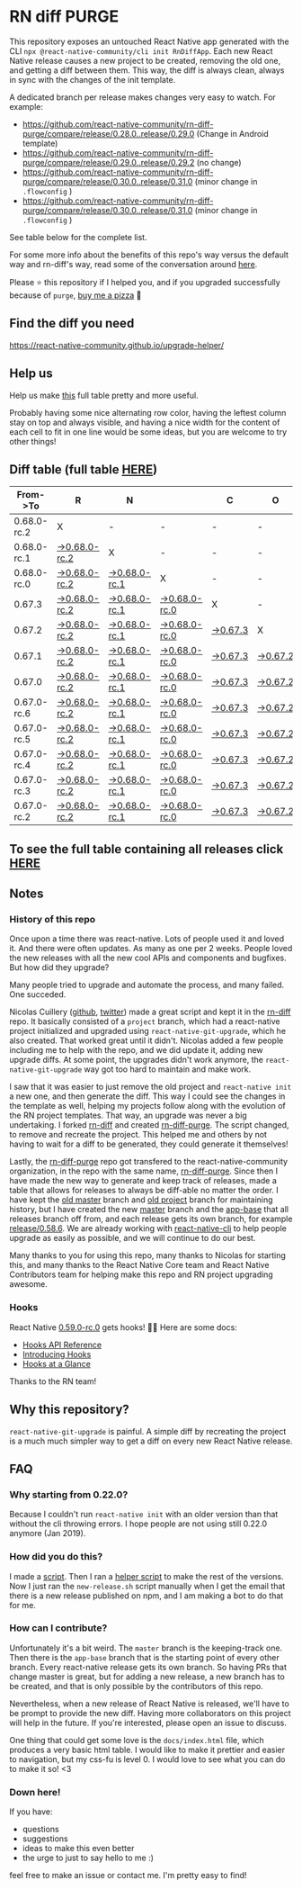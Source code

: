 # RN diff PURGE

This repository exposes an untouched React Native app generated with the CLI
`npx @react-native-community/cli init RnDiffApp`. Each new React Native release causes a new project to be created, removing the old one, and getting a diff between them. This way, the diff is always clean, always in sync with the changes of the init template.

A dedicated branch per release makes changes very easy
to watch. For example:

* https://github.com/react-native-community/rn-diff-purge/compare/release/0.28.0..release/0.29.0
(Change in Android template)
* https://github.com/react-native-community/rn-diff-purge/compare/release/0.29.0..release/0.29.2
(no change)
* https://github.com/react-native-community/rn-diff-purge/compare/release/0.30.0..release/0.31.0
(minor change in `.flowconfig` )
* https://github.com/react-native-community/rn-diff-purge/compare/release/0.30.0..release/0.31.0
(minor change in `.flowconfig` )

See table below for the complete list.

For some more info about the benefits of this repo's way versus the default way and rn-diff's way, read some of the conversation around [here](https://github.com/react-native-community/discussions-and-proposals/issues/68#issuecomment-452227478).

Please :star: this repository if I helped you, and if you upgraded successfully because of `purge`, [buy me a pizza](https://www.buymeacoffee.com/pvinis) :pizza:

## Find the diff you need
https://react-native-community.github.io/upgrade-helper/

## Help us
Help us make [this](https://react-native-community.github.io/rn-diff-purge) full table pretty and more useful.

Probably having some nice alternating row color, having the leftest column stay on top and always visible, and having a nice width for the content of each cell to fit in one line would be some ideas, but you are welcome to try other things!

## Diff table (full table [HERE](https://react-native-community.github.io/rn-diff-purge/))

| From->To    | R                                                                                                                         | N                                                                                                                         |                                                                                                                           | C                                                                                                               | O                                                                                                               | R                                                                                                               | E                                                                                                               |                                                                                                                           | T                                                                                                                         | E                                                                                                                         | A                                                                                                                         | M   |
| ----------- | ------------------------------------------------------------------------------------------------------------------------- | ------------------------------------------------------------------------------------------------------------------------- | ------------------------------------------------------------------------------------------------------------------------- | --------------------------------------------------------------------------------------------------------------- | --------------------------------------------------------------------------------------------------------------- | --------------------------------------------------------------------------------------------------------------- | --------------------------------------------------------------------------------------------------------------- | ------------------------------------------------------------------------------------------------------------------------- | ------------------------------------------------------------------------------------------------------------------------- | ------------------------------------------------------------------------------------------------------------------------- | ------------------------------------------------------------------------------------------------------------------------- | --- |
| 0.68.0-rc.2 | X                                                                                                                         | -                                                                                                                         | -                                                                                                                         | -                                                                                                               | -                                                                                                               | -                                                                                                               | -                                                                                                               | -                                                                                                                         | -                                                                                                                         | -                                                                                                                         | -                                                                                                                         | -   |
| 0.68.0-rc.1 | [->0.68.0-rc.2](https://github.com/react-native-community/rn-diff-purge/compare/release/0.68.0-rc.1..release/0.68.0-rc.2) | X                                                                                                                         | -                                                                                                                         | -                                                                                                               | -                                                                                                               | -                                                                                                               | -                                                                                                               | -                                                                                                                         | -                                                                                                                         | -                                                                                                                         | -                                                                                                                         | -   |
| 0.68.0-rc.0 | [->0.68.0-rc.2](https://github.com/react-native-community/rn-diff-purge/compare/release/0.68.0-rc.0..release/0.68.0-rc.2) | [->0.68.0-rc.1](https://github.com/react-native-community/rn-diff-purge/compare/release/0.68.0-rc.0..release/0.68.0-rc.1) | X                                                                                                                         | -                                                                                                               | -                                                                                                               | -                                                                                                               | -                                                                                                               | -                                                                                                                         | -                                                                                                                         | -                                                                                                                         | -                                                                                                                         | -   |
| 0.67.3      | [->0.68.0-rc.2](https://github.com/react-native-community/rn-diff-purge/compare/release/0.67.3..release/0.68.0-rc.2)      | [->0.68.0-rc.1](https://github.com/react-native-community/rn-diff-purge/compare/release/0.67.3..release/0.68.0-rc.1)      | [->0.68.0-rc.0](https://github.com/react-native-community/rn-diff-purge/compare/release/0.67.3..release/0.68.0-rc.0)      | X                                                                                                               | -                                                                                                               | -                                                                                                               | -                                                                                                               | -                                                                                                                         | -                                                                                                                         | -                                                                                                                         | -                                                                                                                         | -   |
| 0.67.2      | [->0.68.0-rc.2](https://github.com/react-native-community/rn-diff-purge/compare/release/0.67.2..release/0.68.0-rc.2)      | [->0.68.0-rc.1](https://github.com/react-native-community/rn-diff-purge/compare/release/0.67.2..release/0.68.0-rc.1)      | [->0.68.0-rc.0](https://github.com/react-native-community/rn-diff-purge/compare/release/0.67.2..release/0.68.0-rc.0)      | [->0.67.3](https://github.com/react-native-community/rn-diff-purge/compare/release/0.67.2..release/0.67.3)      | X                                                                                                               | -                                                                                                               | -                                                                                                               | -                                                                                                                         | -                                                                                                                         | -                                                                                                                         | -                                                                                                                         | -   |
| 0.67.1      | [->0.68.0-rc.2](https://github.com/react-native-community/rn-diff-purge/compare/release/0.67.1..release/0.68.0-rc.2)      | [->0.68.0-rc.1](https://github.com/react-native-community/rn-diff-purge/compare/release/0.67.1..release/0.68.0-rc.1)      | [->0.68.0-rc.0](https://github.com/react-native-community/rn-diff-purge/compare/release/0.67.1..release/0.68.0-rc.0)      | [->0.67.3](https://github.com/react-native-community/rn-diff-purge/compare/release/0.67.1..release/0.67.3)      | [->0.67.2](https://github.com/react-native-community/rn-diff-purge/compare/release/0.67.1..release/0.67.2)      | X                                                                                                               | -                                                                                                               | -                                                                                                                         | -                                                                                                                         | -                                                                                                                         | -                                                                                                                         | -   |
| 0.67.0      | [->0.68.0-rc.2](https://github.com/react-native-community/rn-diff-purge/compare/release/0.67.0..release/0.68.0-rc.2)      | [->0.68.0-rc.1](https://github.com/react-native-community/rn-diff-purge/compare/release/0.67.0..release/0.68.0-rc.1)      | [->0.68.0-rc.0](https://github.com/react-native-community/rn-diff-purge/compare/release/0.67.0..release/0.68.0-rc.0)      | [->0.67.3](https://github.com/react-native-community/rn-diff-purge/compare/release/0.67.0..release/0.67.3)      | [->0.67.2](https://github.com/react-native-community/rn-diff-purge/compare/release/0.67.0..release/0.67.2)      | [->0.67.1](https://github.com/react-native-community/rn-diff-purge/compare/release/0.67.0..release/0.67.1)      | X                                                                                                               | -                                                                                                                         | -                                                                                                                         | -                                                                                                                         | -                                                                                                                         | -   |
| 0.67.0-rc.6 | [->0.68.0-rc.2](https://github.com/react-native-community/rn-diff-purge/compare/release/0.67.0-rc.6..release/0.68.0-rc.2) | [->0.68.0-rc.1](https://github.com/react-native-community/rn-diff-purge/compare/release/0.67.0-rc.6..release/0.68.0-rc.1) | [->0.68.0-rc.0](https://github.com/react-native-community/rn-diff-purge/compare/release/0.67.0-rc.6..release/0.68.0-rc.0) | [->0.67.3](https://github.com/react-native-community/rn-diff-purge/compare/release/0.67.0-rc.6..release/0.67.3) | [->0.67.2](https://github.com/react-native-community/rn-diff-purge/compare/release/0.67.0-rc.6..release/0.67.2) | [->0.67.1](https://github.com/react-native-community/rn-diff-purge/compare/release/0.67.0-rc.6..release/0.67.1) | [->0.67.0](https://github.com/react-native-community/rn-diff-purge/compare/release/0.67.0-rc.6..release/0.67.0) | X                                                                                                                         | -                                                                                                                         | -                                                                                                                         | -                                                                                                                         | -   |
| 0.67.0-rc.5 | [->0.68.0-rc.2](https://github.com/react-native-community/rn-diff-purge/compare/release/0.67.0-rc.5..release/0.68.0-rc.2) | [->0.68.0-rc.1](https://github.com/react-native-community/rn-diff-purge/compare/release/0.67.0-rc.5..release/0.68.0-rc.1) | [->0.68.0-rc.0](https://github.com/react-native-community/rn-diff-purge/compare/release/0.67.0-rc.5..release/0.68.0-rc.0) | [->0.67.3](https://github.com/react-native-community/rn-diff-purge/compare/release/0.67.0-rc.5..release/0.67.3) | [->0.67.2](https://github.com/react-native-community/rn-diff-purge/compare/release/0.67.0-rc.5..release/0.67.2) | [->0.67.1](https://github.com/react-native-community/rn-diff-purge/compare/release/0.67.0-rc.5..release/0.67.1) | [->0.67.0](https://github.com/react-native-community/rn-diff-purge/compare/release/0.67.0-rc.5..release/0.67.0) | [->0.67.0-rc.6](https://github.com/react-native-community/rn-diff-purge/compare/release/0.67.0-rc.5..release/0.67.0-rc.6) | X                                                                                                                         | -                                                                                                                         | -                                                                                                                         | -   |
| 0.67.0-rc.4 | [->0.68.0-rc.2](https://github.com/react-native-community/rn-diff-purge/compare/release/0.67.0-rc.4..release/0.68.0-rc.2) | [->0.68.0-rc.1](https://github.com/react-native-community/rn-diff-purge/compare/release/0.67.0-rc.4..release/0.68.0-rc.1) | [->0.68.0-rc.0](https://github.com/react-native-community/rn-diff-purge/compare/release/0.67.0-rc.4..release/0.68.0-rc.0) | [->0.67.3](https://github.com/react-native-community/rn-diff-purge/compare/release/0.67.0-rc.4..release/0.67.3) | [->0.67.2](https://github.com/react-native-community/rn-diff-purge/compare/release/0.67.0-rc.4..release/0.67.2) | [->0.67.1](https://github.com/react-native-community/rn-diff-purge/compare/release/0.67.0-rc.4..release/0.67.1) | [->0.67.0](https://github.com/react-native-community/rn-diff-purge/compare/release/0.67.0-rc.4..release/0.67.0) | [->0.67.0-rc.6](https://github.com/react-native-community/rn-diff-purge/compare/release/0.67.0-rc.4..release/0.67.0-rc.6) | [->0.67.0-rc.5](https://github.com/react-native-community/rn-diff-purge/compare/release/0.67.0-rc.4..release/0.67.0-rc.5) | X                                                                                                                         | -                                                                                                                         | -   |
| 0.67.0-rc.3 | [->0.68.0-rc.2](https://github.com/react-native-community/rn-diff-purge/compare/release/0.67.0-rc.3..release/0.68.0-rc.2) | [->0.68.0-rc.1](https://github.com/react-native-community/rn-diff-purge/compare/release/0.67.0-rc.3..release/0.68.0-rc.1) | [->0.68.0-rc.0](https://github.com/react-native-community/rn-diff-purge/compare/release/0.67.0-rc.3..release/0.68.0-rc.0) | [->0.67.3](https://github.com/react-native-community/rn-diff-purge/compare/release/0.67.0-rc.3..release/0.67.3) | [->0.67.2](https://github.com/react-native-community/rn-diff-purge/compare/release/0.67.0-rc.3..release/0.67.2) | [->0.67.1](https://github.com/react-native-community/rn-diff-purge/compare/release/0.67.0-rc.3..release/0.67.1) | [->0.67.0](https://github.com/react-native-community/rn-diff-purge/compare/release/0.67.0-rc.3..release/0.67.0) | [->0.67.0-rc.6](https://github.com/react-native-community/rn-diff-purge/compare/release/0.67.0-rc.3..release/0.67.0-rc.6) | [->0.67.0-rc.5](https://github.com/react-native-community/rn-diff-purge/compare/release/0.67.0-rc.3..release/0.67.0-rc.5) | [->0.67.0-rc.4](https://github.com/react-native-community/rn-diff-purge/compare/release/0.67.0-rc.3..release/0.67.0-rc.4) | X                                                                                                                         | -   |
| 0.67.0-rc.2 | [->0.68.0-rc.2](https://github.com/react-native-community/rn-diff-purge/compare/release/0.67.0-rc.2..release/0.68.0-rc.2) | [->0.68.0-rc.1](https://github.com/react-native-community/rn-diff-purge/compare/release/0.67.0-rc.2..release/0.68.0-rc.1) | [->0.68.0-rc.0](https://github.com/react-native-community/rn-diff-purge/compare/release/0.67.0-rc.2..release/0.68.0-rc.0) | [->0.67.3](https://github.com/react-native-community/rn-diff-purge/compare/release/0.67.0-rc.2..release/0.67.3) | [->0.67.2](https://github.com/react-native-community/rn-diff-purge/compare/release/0.67.0-rc.2..release/0.67.2) | [->0.67.1](https://github.com/react-native-community/rn-diff-purge/compare/release/0.67.0-rc.2..release/0.67.1) | [->0.67.0](https://github.com/react-native-community/rn-diff-purge/compare/release/0.67.0-rc.2..release/0.67.0) | [->0.67.0-rc.6](https://github.com/react-native-community/rn-diff-purge/compare/release/0.67.0-rc.2..release/0.67.0-rc.6) | [->0.67.0-rc.5](https://github.com/react-native-community/rn-diff-purge/compare/release/0.67.0-rc.2..release/0.67.0-rc.5) | [->0.67.0-rc.4](https://github.com/react-native-community/rn-diff-purge/compare/release/0.67.0-rc.2..release/0.67.0-rc.4) | [->0.67.0-rc.3](https://github.com/react-native-community/rn-diff-purge/compare/release/0.67.0-rc.2..release/0.67.0-rc.3) | X   |

## To see the full table containing all releases click [HERE](https://react-native-community.github.io/rn-diff-purge/)

## Notes

### History of this repo

Once upon a time there was react-native. Lots of people used it and loved it. And there were often updates. As many as one per 2 weeks. People loved the new releases with all the new cool APIs and components and bugfixes. But how did they upgrade?

Many people tried to upgrade and automate the process, and many failed. One succeded.

Nicolas Cuillery ([github](https://github.com/ncuillery), [twitter](https://twitter.com/ncuillery)) made a great script and kept it in the [rn-diff](https://github.com/ncuillery/rn-diff) repo. It basically consisted of a `project` branch, which had a react-native project initialized and upgraded using `react-native-git-upgrade`, which he also created. That worked great until it didn't. Nicolas added a few people including me to help with the repo, and we did update it, adding new upgrade diffs. At some point, the upgrades didn't work anymore, the `react-native-git-upgrade` way got too hard to maintain and make work.

I saw that it was easier to just remove the old project and `react-native init` a new one, and then generate the diff. This way I could see the changes in the template as well, helping my projects follow along with the evolution of the RN project templates. That way, an upgrade was never a big undertaking. I forked [rn-diff](https://github.com/ncuillery/rn-diff) and created [rn-diff-purge](https://github.com/react-native-community/rn-diff-purge). The script changed, to remove and recreate the project. This helped me and others by not having to wait for a diff to be generated, they could generate it themselves!

Lastly, the [rn-diff-purge](https://github.com/react-native-community/rn-diff-purge) repo got transfered to the react-native-community organization, in the repo with the same name, [rn-diff-purge](https://github.com/react-native-community/rn-diff-purge). Since then I have made the new way to generate and keep track of releases, made a table that allows for releases to always be diff-able no matter the order. I have kept the [old master](https://github.com/react-native-community/rn-diff-purge/tree/old/master) branch and [old project](https://github.com/react-native-community/rn-diff-purge/tree/old/project) branch for maintaining history, but I have created the new [master](https://github.com/react-native-community/rn-diff-purge/tree/master) branch and the [app-base](https://github.com/react-native-community/rn-diff-purge/tree/app-base) that all releases branch off from, and each release gets its own branch, for example [release/0.58.6](https://github.com/react-native-community/rn-diff-purge/tree/release/0.58.6). We are already working with [react-native-cli](https://github.com/react-native-community/react-native-cli) to help people upgrade as easily as possible, and we will continue to do our best.

Many thanks to you for using this repo, many thanks to Nicolas for starting this, and many thanks to the React Native Core team and React Native Contributors team for helping make this repo and RN project upgrading awesome.

### Hooks
React Native [0.59.0-rc.0](https://github.com/react-native-community/rn-diff-purge#version-changes) gets hooks! 🎉🥳
Here are some docs:
- [Hooks API Reference](https://reactjs.org/docs/hooks-reference.html)
- [Introducing Hooks](https://reactjs.org/docs/hooks-intro.html)
- [Hooks at a Glance](https://reactjs.org/docs/hooks-overview.html)

Thanks to the RN team!

## Why this repository?
`react-native-git-upgrade` is painful. A simple diff by recreating the project is a much much simpler way to get a diff on every new React Native release.

## FAQ

### Why starting from 0.22.0?

Because I couldn't run `react-native init` with an older version than that without the cli throwing errors. I hope people are not using still 0.22.0 anymore (Jan 2019).

### How did you do this?

I made a [script](https://github.com/react-native-community/rn-diff-purge/blob/master/new-release.sh). Then I ran a [helper script](https://github.com/react-native-community/rn-diff-purge/blob/master/new-release.sh) to make the rest of the versions.
Now I just ran the `new-release.sh` script manually when I get the email that there is a new release published on npm, and I am making a bot to do that for me.

### How can I contribute?

Unfortunately it's a bit weird. The `master` branch is the keeping-track one. Then there is the `app-base` branch that is the starting point of every other branch. Every react-native release gets its own branch. So having PRs that change master is great, but for adding a new release, a new branch has to be created, and that is only possible by the contributors of this repo.

Nevertheless, when a new release of React Native is released, we'll have to be prompt to provide
the new diff. Having more collaborators on this project will help in the future. If you're interested, please open an issue to discuss.

One thing that could get some love is the `docs/index.html` file, which produces a very basic html table. I would like to make it prettier and easier to navigation, but my css-fu is level 0. I would love to see what you can do to make it so! <3

### Down here!

If you have:
- questions
- suggestions
- ideas to make this even better
- the urge to just to say hello to me :)

feel free to make an issue or contact me. I'm pretty easy to find!
